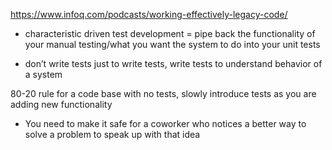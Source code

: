 https://www.infoq.com/podcasts/working-effectively-legacy-code/


- characteristic driven test development = pipe back the functionality of your manual testing/what you want the system to do into your unit tests

- don’t write tests just to write tests, write tests to understand behavior of a system

80-20 rule for a code base with no tests, slowly introduce tests as you are adding new functionality


- You need to make it safe for a coworker who notices a better way to solve a problem to speak up with that idea
